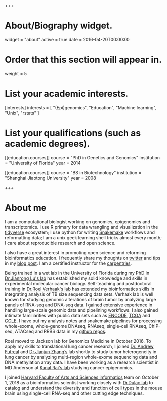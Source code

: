+++
# About/Biography widget.
widget = "about"
active = true
date = 2016-04-20T00:00:00

# Order that this section will appear in.
weight = 5

# List your academic interests.
[interests]
  interests = [
    "(Epi)genomics",
    "Education",
    "Machine learning",
    "Unix",
    "rstats"
  ]

# List your qualifications (such as academic degrees).
[[education.courses]]
  course = "PhD in Genetics and Genomics"
  institution = "University of Florida"
  year = 2014

[[education.courses]]
  course = "BS in Biotechnology"
  institution = "Shanghai Jiaotong University"
  year = 2008

 
+++

# About me

I am a computational biologist working on genomics, epigenomics and transcriptomics. I use R primary for data wrangling and visualization in the [tidyverse](https://www.tidyverse.org/) ecosystem; I use python for writing [Snakemake](https://snakemake.readthedocs.io/en/stable/) workflows and reformatting data; I am a unix geek learning shell tricks almost every month; I care about reproducible research and open science.

I also have a great interest in promoting open science and reforming bioinformatics education. I frequently share my thoughts on [twitter](https://twitter.com/tangming2005) and tips in my [blog post](http://crazyhottommy.blogspot.com/). I am a certified instructor for the [carpentries](https://carpentries.org/).

Being trained in a wet lab in the University of Florida during my PhD in [Dr.Jianrong Lu's lab](https://biochem.med.ufl.edu/research/primary-faculty/jianrong-lu/) has established my solid knowledge and skills in experimental molecular cancer biology. Self-teaching and postdoctoral training in [Dr.Roel Verhaak's lab](https://www.jax.org/research-and-faculty/faculty/roel-verhaak) has extended my bioinformatics skills in integrating analysis of TB size sequencing data sets. Verhaak lab is well known for studying genomic alterations of brain tumor by analyzing large panels of RNA-seq and DNA-seq data. I gained extensive experience in handling large-scale genomic data and pipelining workflows. I also gained intimate familiarities with public data sets such as [ENCODE](https://www.encodeproject.org/), [TCGA](https://portal.gdc.cancer.gov/) and [CCLE](http://www.broadinstitute.org/ccle/home). I have put my analysis notes and snakemake pipelines for processing whole-exome, whole-genome DNAseq, RNAseq, single-cell RNAseq, ChIP-seq, ATACseq and RRBS data in my [github repos](https://github.com/crazyhottommy). 

Roel moved to Jackson lab for Genomics Medicine in October 2016. To apply my skills to translational lung cancer research, I joined [Dr. Andrew Futreal](https://gsbs.uth.edu/faculty/faculty-directory/faculty-profiles.htm?id=bc44b01e-38b8-4e9f-ab8b-627c05c4b708) and [Dr.Jianjun Zhang’s](http://faculty.mdanderson.org/Jianjun_Zhang/) lab shortly to study tumor heterogeneity in lung cancer by analyzing multi-region whole-exome sequencing data and DNA methylation array data. I have been working as a research scientist in MD Anderson at [Kunal Rai's lab](http://railab.org/people.html) studying cancer epigenomics.

I joined [Harvard Faculty of Arts and Sciences informatics](https://informatics.fas.harvard.edu) team on October 1, 2018 as a bioinformatics scientist working closely with [Dr.Dulac lab](https://www.dulaclab.com) to catalog and understand the diversity and function of cell types in the mouse brain using single-cell RNA-seq and other cutting edge techniques.